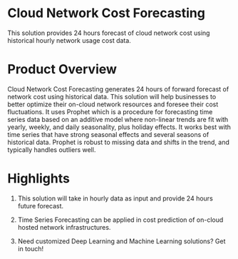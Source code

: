 # Cloud Network Cost Forecasting
This solution provides 24 hours forecast of cloud network cost using historical hourly network usage cost data.

# Product Overview
Cloud Network Cost Forecasting generates 24 hours of forward forecast of network cost using historical data. This solution will help businesses to better optimize their on-cloud network resources and foresee their cost fluctuations. It uses Prophet which is a procedure for forecasting time series data based on an additive model where non-linear trends are fit with yearly, weekly, and daily seasonality, plus holiday effects. It works best with time series that have strong seasonal effects and several seasons of historical data. Prophet is robust to missing data and shifts in the trend, and typically handles outliers well.

# Highlights
1. This solution will take in hourly data as input and provide 24 hours future forecast. 

2. Time Series Forecasting can be applied in cost prediction of on-cloud hosted network infrastructures.

3. Need customized Deep Learning and Machine Learning solutions? Get in touch!
